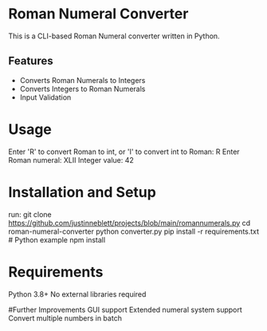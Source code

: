 # Roman Numeral Converter

This is a CLI-based Roman Numeral converter written in Python.

## Features

- Converts Roman Numerals to Integers
- Converts Integers to Roman Numerals
- Input Validation

# Usage
Enter 'R' to convert Roman to int, or 'I' to convert int to Roman: R
Enter Roman numeral: XLII
Integer value: 42

# Installation and Setup
run: 
git clone https://github.com/justinneblett/projects/blob/main/romannumerals.py
cd roman-numeral-converter
python converter.py
pip install -r requirements.txt   # Python example
npm install

# Requirements
Python 3.8+
No external libraries required

#Further Improvements
GUI support
Extended numeral system support
Convert multiple numbers in batch

